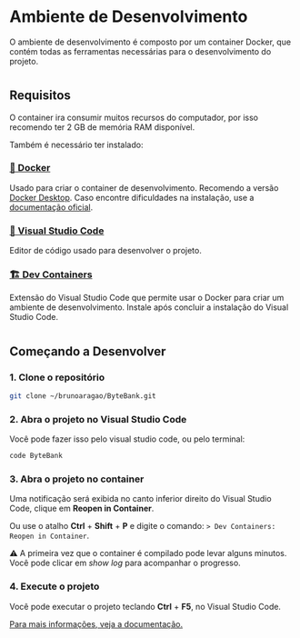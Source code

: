 # Ambiente de Desenvolvimento

O ambiente de desenvolvimento é composto por um container Docker, que contém todas as ferramentas necessárias para o desenvolvimento do projeto.

#

## Requisitos

O container ira consumir muitos recursos do computador, por isso recomendo ter 2 GB de memória RAM disponível.

Também é necessário ter instalado:

### [🐳 Docker](https://www.docker.com/)

Usado para criar o container de desenvolvimento.
Recomendo a versão [Docker Desktop](https://www.docker.com/products/docker-desktop/).
Caso encontre dificuldades na instalação, use a [documentação oficial](https://docs.docker.com/desktop/).

### [📄 Visual Studio Code](https://marketplace.visualstudio.com/items?itemName=ms-vscode-remote.remote-containers)

Editor de código usado para desenvolver o projeto.

### [🏗️ Dev Containers](https://marketplace.visualstudio.com/items?itemName=ms-vscode-remote.remote-containers)

Extensão do Visual Studio Code que permite usar o Docker para criar um ambiente de desenvolvimento.
Instale após concluir a instalação do Visual Studio Code.

#

## Começando a Desenvolver

### 1. Clone o repositório

```sh
git clone ~/brunoaragao/ByteBank.git
```

### 2. Abra o projeto no Visual Studio Code

Você pode fazer isso pelo visual studio code, ou pelo terminal:

```sh
code ByteBank
```

### 3. Abra o projeto no container

Uma notificação será exibida no canto inferior direito do Visual Studio Code, clique em **Reopen in Container**.

Ou use o atalho **Ctrl** + **Shift** + **P** e digite o comando: `> Dev Containers: Reopen in Container`.

⚠️ A primeira vez que o container é compilado pode levar alguns minutos.
Você pode clicar em *show log* para acompanhar o progresso.

### 4. Execute o projeto

Você pode executar o projeto teclando **Ctrl** + **F5**, no Visual Studio Code.

[Para mais informações, veja a documentação.](./rodando-o-projeto.md)